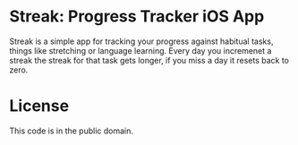 # Streak: Progress Tracker iOS App

Streak is a simple app for tracking your progress against habitual tasks, things
like stretching or language learning. Every day you incremenet a streak the
streak for that task gets longer, if you miss a day it resets back to zero.

# License

This code is in the public domain.
